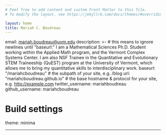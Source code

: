 ```yaml
---
# Feel free to add content and custom Front Matter to this file.
# To modify the layout, see https://jekyllrb.com/docs/themes/#overriding-theme-defaults

layout: home
title: Mariah C. Boudreau
---
```

email: mariah.boudreau@uvm.edu
description: >- # this means to ignore newlines until "baseurl:"
  I am a Mathematical Sciences Ph.D. Student working within the Applied Math program, 
  and the Vermont Complex Systems Center. I am also NSF Trainee in the Quantitative and 
  Evolutionary STEM Traineeship (QuEST) program at the University of Vermont, 
  which allows me to bring my quantitative skills to interdisciplinary work.
baseurl: "/mariahcboudreau" # the subpath of your site, e.g. /blog
url: "mariahcboudreau.github.io" # the base hostname & protocol for your site, e.g. http://example.com
twitter_username: mariahboudreau
github_username:  mariahcboudreau

# Build settings
theme: minima

---
